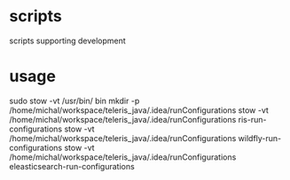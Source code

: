 # scripts
scripts supporting development

# usage
sudo stow -vt /usr/bin/ bin
mkdir -p /home/michal/workspace/teleris_java/.idea/runConfigurations
stow -vt /home/michal/workspace/teleris_java/.idea/runConfigurations ris-run-configurations
stow -vt /home/michal/workspace/teleris_java/.idea/runConfigurations wildfly-run-configurations
stow -vt /home/michal/workspace/teleris_java/.idea/runConfigurations eleasticsearch-run-configurations
